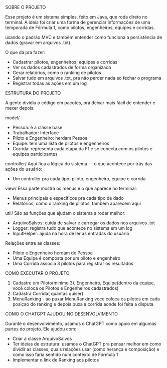 SOBRE O PROJETO

Esse projeto é um sistema simples, feito em Java, que roda direto no terminal. A ideia foi criar uma forma de gerenciar informações de uma temporada de Fórmula 1, como pilotos, engenheiros, equipes e corridas.

usando o padrão MVC e também entender como funciona a persistência de dados (gravar em arquivos .txt).

O que dá pra fazer:
- Cadastrar pilotos, engenheiros, equipes e corridas
- Ver os dados cadastrados de forma organizada
- Gerar relatórios, como o ranking de pilotos
- Salvar tudo em arquivos .txt, pra não perder nada ao fechar o programa
- Registrar todas as ações em um log

ESTRUTURA DO PROJETO

A gente dividiu o código em pacotes, pra deixar mais fácil de entender e mexer depois:

model/
- Pessoa: é a classe base
- Trabalhador: Interface 
- Piloto e Engenheiro: herdam Pessoa
- Equipe: tem uma lista de pilotos e engenheiros
- Corrida: representa cada etapa da F1 e se conecta com os pilotos e equipes participantes

controller/
Aqui fica a lógica do sistema — o que acontece por trás das ações do usuário:
- Um controller pra cada tipo: piloto, engenheiro, equipe e corrida

view/
Essa parte mostra os menus e o que aparece no terminal:
- Menus principais e específicos pra cada tipo de dado
- Relatórios, como o ranking de pilotos, também aparecem aqui

util/
São as funções que ajudam o sistema a rodar melhor:
- ArquivoSalvos: cuida de salvar e carregar os dados nos arquivos .txt
- Logger: registra tudo que acontece no sistema em um log
- InputHelper: ajuda na hora de ler as entradas do usuário

Relações entre as classes:
- Piloto e Engenheiro herdam de Pessoa
- Uma Equipe é composta por um piloto e engenheiro
- Uma Corrida associa 3 pilotos para registrar os resultados

COMO EXECUTAR O PROJETO

1. Cadastre um Piloto(minimo 3), Engenheiro, Equipe(dentro da equipe, você coloca os Pilotos e Engenheiros cadastrados)
2. Cadastra Corrida( quantas quiser)
3. MenuRanking - ao puxar MenuRanking voce coloca os pilotos em cada posiçao do ranking e depois puxa a corrida aonde foi feita a disputa

COMO O CHATGPT AJUDOU NO DESENVOLVIMENTO

Durante o desenvolvimento, usamos o ChatGPT como apoio em algumas partes do projeto. Ele ajudou com:

- Criar a classe ArquivoSalvos
- Ter ideias de estrutura: usamos o ChatGPT pra pensar melhor em como dividir as classes, quais relações usar (como herança e composição) e como isso faria sentido num contexto de Fórmula 1
- Implementar o link de Ranking aos pilotos
